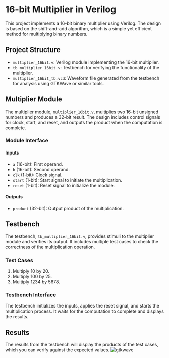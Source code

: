 # 16-bit Multiplier in Verilog

This project implements a 16-bit binary multiplier using Verilog. The design is based on the shift-and-add algorithm, which is a simple yet efficient method for multiplying binary numbers.

## Project Structure

- `multiplier_16bit.v`: Verilog module implementing the 16-bit multiplier.
- `tb_multiplier_16bit.v`: Testbench for verifying the functionality of the multiplier.
- `multiplier_16bit_tb.vcd`: Waveform file generated from the testbench for analysis using GTKWave or similar tools.

## Multiplier Module

The multiplier module, `multiplier_16bit.v`, multiplies two 16-bit unsigned numbers and produces a 32-bit result. The design includes control signals for clock, start, and reset, and outputs the product when the computation is complete.

### Module Interface

#### Inputs
- `a` (16-bit): First operand.
- `b` (16-bit): Second operand.
- `clk` (1-bit): Clock signal.
- `start` (1-bit): Start signal to initiate the multiplication.
- `reset` (1-bit): Reset signal to initialize the module.

#### Outputs
- `product` (32-bit): Output product of the multiplication.

## Testbench

The testbench, `tb_multiplier_16bit.v`, provides stimuli to the multiplier module and verifies its output. It includes multiple test cases to check the correctness of the multiplication operation.

### Test Cases
1. Multiply 10 by 20.
2. Multiply 100 by 25.
3. Multiply 1234 by 5678.

### Testbench Interface

The testbench initializes the inputs, applies the reset signal, and starts the multiplication process. It waits for the computation to complete and displays the results.


## Results

The results from the testbench will display the products of the test cases, which you can verify against the expected values.
![gtkwave](https://github.com/user-attachments/assets/e7227ee6-f401-403c-beef-02fd8bb7f2e2)
